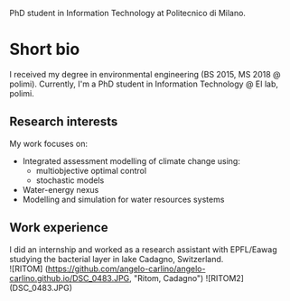 PhD student in Information Technology at Politecnico di Milano.

# Short bio
I received my degree in environmental engineering (BS 2015, MS 2018 @ polimi).  Currently, I'm a PhD student in Information Technology @ EI lab, polimi.

## Research interests
My work focuses on:
- Integrated assessment modelling of climate change using:
  + multiobjective optimal control
  + stochastic models
- Water-energy nexus
- Modelling and simulation for water resources systems

## Work experience
I did an internship and worked as a research assistant with EPFL/Eawag studying the bacterial layer in lake Cadagno, Switzerland.  
![RITOM] (https://github.com/angelo-carlino/angelo-carlino.github.io/DSC_0483.JPG, "Ritom, Cadagno")
![RITOM2] (DSC_0483.JPG)
